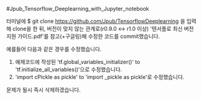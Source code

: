 #Jpub_Tensorflow_Deeplearning_with_Jupyter_notebook

터미널에 $ git clone https://github.com/Jpub/TensorflowDeeplearning 을 입력해 clone을 한 뒤, 
버전이 맞지 않는 관계로(r0.9.0 <-> r1.0 이상) '텐서플로 최신 버전 지원 가이드.pdf'를 참고(+구글링)해 수정한 코드를 commit했습니다.

예를들어 다음과 같은 경우를 수정했습니다.
1. 예제코드에 작성된 'tf.global_variables_initializer()' to 'tf.initialize_all_variables()'으로 수정했습니다.
2. 'import cPickle as pickle' to 'import _pickle as pickle'로 수정했습니다.

문제가 될시 즉시 삭제하겠습니다.
